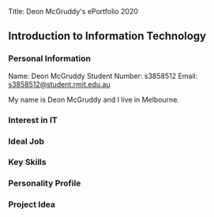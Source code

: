 Title: Deon McGruddy's ePortfolio 2020

## Introduction to Information Technology

### Personal Information
Name: Deon McGruddy
Student Number: s3858512
Email: s3858512@student.rmit.edu.au

My name is Deon McGruddy and I live in Melbourne. 
### Interest in IT

### Ideal Job

### Key Skills

### Personality Profile

### Project Idea
